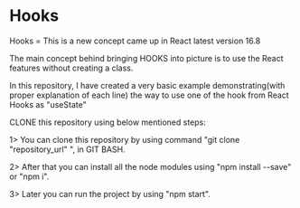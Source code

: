 # Hooks


Hooks = This is a new concept came up in React latest version 16.8

The main concept behind bringing HOOKS into picture is to use the React features without creating a class.

In this repository, I have created a very basic example demonstrating(with proper explanation of each line) the way to use one of the hook from React Hooks as "useState"

CLONE this repository using below mentioned steps: 

  1> You can clone this repository by using command "git clone "repository_url" ", in GIT BASH.
  
  2> After that you can install all the node modules using "npm install --save" or "npm i".
  
  3> Later you can run the project by using "npm start".
